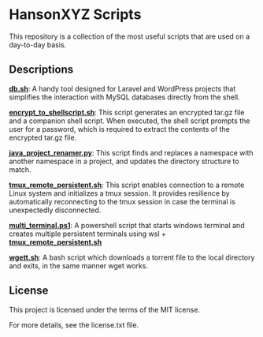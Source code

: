 # HansonXYZ Scripts

This repository is a collection of the most useful scripts that are used on a day-to-day basis. 

## Descriptions 

[**db.sh**](https://github.com/hansonxyz/Scripts/blob/main/db.sh): A handy tool designed for Laravel and WordPress projects that simplifies the interaction with MySQL databases directly from the shell.

[**encrypt_to_shellscript.sh**](https://github.com/hansonxyz/Scripts/blob/main/encrypt_to_shellscript.sh): This script generates an encrypted tar.gz file and a companion shell script. When executed, the shell script prompts the user for a password, which is required to extract the contents of the encrypted tar.gz file.

[**java_project_renamer.py**](https://github.com/hansonxyz/Scripts/blob/main/java_project_renamer.py): This script finds and replaces a namespace with another namespace in a project, and updates the directory structure to match.

[**tmux_remote_persistent.sh**](https://github.com/hansonxyz/Scripts/blob/main/tmux_remote_persistent.sh): This script enables connection to a remote Linux system and initializes a tmux session. It provides resilience by automatically reconnecting to the tmux session in case the terminal is unexpectedly disconnected.

[**multi_terminal.ps1**](https://github.com/hansonxyz/Scripts/blob/main/multi_terminal.ps1): A powershell script that starts windows terminal and creates multiple persistent terminals using wsl + [**tmux_remote_persistent.sh**](https://github.com/hansonxyz/Scripts/blob/main/tmux_remote_persistent.sh)

[**wgett.sh**](https://github.com/hansonxyz/Scripts/blob/main/multi_terminal.ps1): A bash script which downloads a torrent file to the local directory and exits, in the same manner wget works.


## License

This project is licensed under the terms of the MIT license.

For more details, see the license.txt file.
